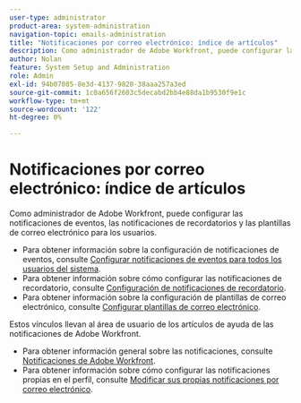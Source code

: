 ```yaml
---
user-type: administrator
product-area: system-administration
navigation-topic: emails-administration
title: "Notificaciones por correo electrónico: índice de artículos"
description: Como administrador de Adobe Workfront, puede configurar las notificaciones de eventos, las notificaciones de recordatorios y las plantillas de correo electrónico para los usuarios.
author: Nolan
feature: System Setup and Administration
role: Admin
exl-id: 94b07085-8e3d-4137-9820-38aaa257a3ed
source-git-commit: 1c0a656f2603c5decabd2bb4e88da1b9530f9e1c
workflow-type: tm+mt
source-wordcount: '122'
ht-degree: 0%

---
```


# Notificaciones por correo electrónico: índice de artículos

<!-- Audited: 1/2024 -->

Como administrador de Adobe Workfront, puede configurar las notificaciones de eventos, las notificaciones de recordatorios y las plantillas de correo electrónico para los usuarios.

* Para obtener información sobre la configuración de notificaciones de eventos, consulte [Configurar notificaciones de eventos para todos los usuarios del sistema](../../../administration-and-setup/manage-workfront/emails/configure-event-notifications-for-everyone-in-the-system.md).
* Para obtener información sobre cómo configurar las notificaciones de recordatorio, consulte [Configuración de notificaciones de recordatorio](../../../administration-and-setup/manage-workfront/emails/set-up-reminder-notifications.md).
* Para obtener información sobre la configuración de plantillas de correo electrónico, consulte [Configurar plantillas de correo electrónico](../../../administration-and-setup/manage-workfront/emails/configure-email-templates.md).

Estos vínculos llevan al área de usuario de los artículos de ayuda de las notificaciones de Adobe Workfront.

* Para obtener información general sobre las notificaciones, consulte [Notificaciones de Adobe Workfront](/help/quicksilver/workfront-basics/using-notifications/event-notifications.md).
* Para obtener información sobre cómo configurar las notificaciones propias en el perfil, consulte [Modificar sus propias notificaciones por correo electrónico](/help/quicksilver/workfront-basics/using-notifications/activate-or-deactivate-your-own-event-notifications.md).
